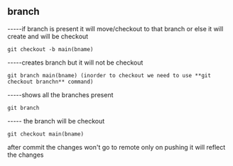 ## branch  

-----if branch is present it will move/checkout to that branch or else it will create and will be checkout
```
git checkout -b main(bname)

```

-----creates branch but it will not be checkout
```
git branch main(bname) (inorder to checkout we need to use **git checkout branchn** command)
```

-----shows all the branches present
```
git branch 
```

----- the branch will be checkout
```
git checkout main(bname) 
```

after commit the changes won't go to remote only on pushing it will reflect the changes
